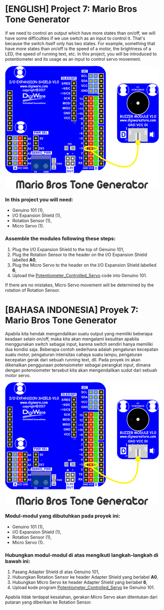 # [ENGLISH] Project 7: Mario Bros Tone Generator
If we need to control an output which have more states than on/off, we will have some difficulties if we use switch as an input to control it. That's because the switch itself only has two states. For example, something that have more states than on/off is the speed of a motor, the brightness of a LED, the speed of running text, etc. In this project, you will be introduced to potentiometer and its usage as an input to control servo movement.

<img src="/images/Mario_Bros_Tone_Generator.png" height="400">

### In this project you will need:
* Genuino 101 (1),
* I/O Expansion Shield (1),
* Rotation Sensor (1),
* Micro Servo (1).

### Assemble the modules following these steps:
1. Plug the I/O Expansion Shield to the top of Genuino 101,
2. Plug the Rotation Sensor to the header on the I/O Expansion Shield labelled **A0**,
3. Plug the Micro Servo to the header on the I/O Expansion Shield labelled **6**,
4. Upload the [Potentiometer_Controlled_Servo](/05_Potentiometer_Controlled_Servo/Potentiometer_Controlled_Servo) code into Genuino 101.

If there are no mistakes, Micro Servo movement will be determined by the rotation of Rotation Sensor.

# [BAHASA INDONESIA] Proyek 7: Mario Bros Tone Generator
Apabila kita hendak mengendalikan suatu output yang memiliki beberapa keadaan selain on/off, maka kita akan mengalami kesulitan apabila menggunakan switch sebagai input, karena switch sendiri hanya memiliki dua kondisi saja. Beberapa contoh sederhana adalah pengaturan kecepatan suatu motor, pengaturan intensitas cahaya suatu lampu, pengaturan kecepatan gerak dari sebuah running text, dll.
Pada proyek ini akan dikenalkan penggunaan potensiometer sebagai perangkat input, dimana dengan potensiometer tersebut kita akan mengendalikan sudut dari sebuah motor servo.

<img src="/images/Mario_Bros_Tone_Generator.png" height="400">

### Modul-modul yang dibutuhkan pada proyek ini:
* Genuino 101 (1),
* I/O Expansion Shield (1),
* Rotation Sensor (1),
* Micro Servo (1).

### Hubungkan modul-modul di atas mengikuti langkah-langkah di bawah ini:
1. Pasang Adapter Shield di atas Genuino 101,
2. Hubungkan Rotation Sensor ke header Adapter Shield yang berlabel **A0**,
3. Hubungkan Micro Servo ke header Adapter Shield yang berlabel **6**,
4. Upload kode program [Potentiometer_Controlled_Servo](/05_Potentiometer_Controlled_Servo/Potentiometer_Controlled_Servo) ke Genuino 101.

Apabila tidak terdapat kesalahan, gerakan Micro Servo akan ditentukan dari putaran yang diberikan ke Rotation Sensor.
